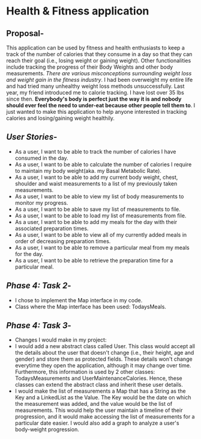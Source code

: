 # **Health & Fitness application**

## **Proposal**-
This application can be used by fitness and health enthusiasts to keep a track of the number of
calories that they consume in a day so that they can reach their goal (i.e., losing weight or gaining weight).
Other functionalities include tracking the progress of their Body Weights and other body measurements.
*There are various misconceptions surrounding weight loss and weight gain in the fitness industry*. I had been 
overweight my entire life and had tried many unhealthy weight loss methods unsuccessfully. Last year, my friend
introduced me to calorie tracking. I have lost over 35 lbs since then. **Everybody's body is perfect just the way
it is and nobody should ever feel the need to under-eat because other people tell them to**. I just wanted to make
this application to help anyone interested in tracking calories and losing/gaining weight healthily.

## *User Stories*-
- As a user, I want to be able to track the number of calories I have consumed in the day.
- As a user, I want to be able to calculate the number of calories I require to maintain 
my body weight(aka. my Basal Metabolic Rate).
- As a user, I want to be able to add my current body weight, chest, shoulder and waist measurements 
to a list of my previously taken measurements.
- As a user, I want to be able to view my list of body measurements to monitor my progress.
- As a user, I want to be able to save my list of measurements to file.
- As a user, I want to be able to load my list of measurements from file.
- As a user, I want to be able to add my meals for the day with their associated preparation times.
- As a user, I want to be able to view all of my currently added meals in order of decreasing preparation times.
- As a user, I want to be able to remove a particular meal from my meals for the day.
- As a user, I want to be able to retrieve the preparation time for a particular meal.

## *Phase 4: Task 2*-
- I chose to implement the Map interface in my code.
- Class where the Map interface has been used: TodaysMeals.

## *Phase 4: Task 3*-
- Changes I would make in my project:
- I would add a new abstract class called User. This class would accept all the details about the user that
doesn't change (i.e., their height, age and gender) and store them as protected fields. These details won't 
change everytime they open the application, although it may change over time. Furthermore, this information 
is used by 2 other classes: TodaysMeasurements and UserMaintenanceCalories. Hence, these classes can extend 
the abstract class and inherit these user details.
- I would make the list of measurements a Map that has a String as the Key and a LinkedList as the Value.
The Key would be the date on which the measurement was added, and the value would be the list of measurements.
This would help the user maintain a timeline of their progression, and it would make accessing the list of 
measurements for a particular date easier. I would also add a graph to analyze a user's body-weight progression.
